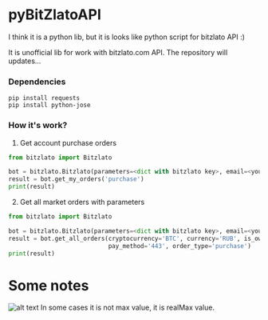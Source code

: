 # pyBitZlatoAPI
I think it is a python lib, but it is looks like python script for bitzlato API :)

It is unofficial lib for work with bitzlato.com API. The repository will updates...

### Dependencies

```
pip install requests
pip install python-jose
```


### How it's work?
1. Get account purchase orders 
```python
from bitzlato import Bitzlato

bot = bitzlato.Bitzlato(parameters=<dict with bitzlato key>, email=<your bitzlato account email>) #  Token parameter 'kid' should be 1
result = bot.get_my_orders('purchase')
print(result)
```

2. Get all market orders with parameters

```python
from bitzlato import Bitzlato

bot = bitzlato.Bitzlato(parameters=<dict with bitzlato key>, email=<your bitzlato account email>)
result = bot.get_all_orders(cryptocurrency='BTC', currency='RUB', is_owner_active=True, limit=20,
                            pay_method='443', order_type='purchase')
print(result)
```

# Some notes
![alt text](https://i.ibb.co/GChV6p4/1.jpg)
In some cases it is not max value, it is realMax value.
